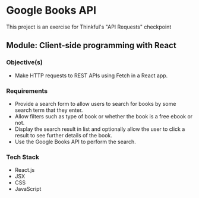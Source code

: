 # Google Books API

This project is an exercise for Thinkful's "API Requests" checkpoint

## Module: Client-side programming with React

### Objective(s)
* Make HTTP requests to REST APIs using Fetch in a React app.

### Requirements
* Provide a search form to allow users to search for books by some search term that they enter.
* Allow filters such as type of book or whether the book is a free ebook or not.
* Display the search result in list and optionally allow the user to click a result to see further details of the book.
* Use the Google Books API to perform the search.

### Tech Stack
* React.js
* JSX
* CSS
* JavaScript


